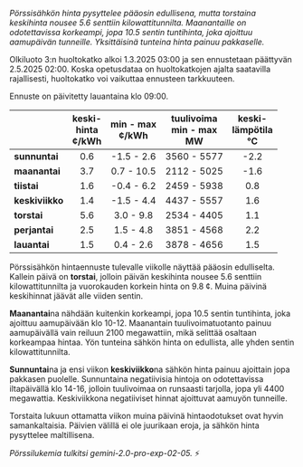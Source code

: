 *Pörssisähkön hinta pysyttelee pääosin edullisena, mutta torstaina keskihinta nousee 5.6 senttiin kilowattitunnilta. Maanantaille on odotettavissa korkeampi, jopa 10.5 sentin tuntihinta, joka ajoittuu aamupäivän tunneille. Yksittäisinä tunteina hinta painuu pakkaselle.*


Olkiluoto 3:n huoltokatko alkoi 1.3.2025 03:00 ja sen ennustetaan päättyvän 2.5.2025 02:00. Koska opetusdataa on huoltokatkojen ajalta saatavilla rajallisesti, huoltokatko voi vaikuttaa ennusteen tarkkuuteen.

Ennuste on päivitetty lauantaina klo 09:00.

|     | keski-<br>hinta<br>¢/kWh | min - max<br>¢/kWh | tuulivoima<br>min - max<br>MW | keski-<br>lämpötila<br>°C |
|:----|:----------------:|:----------------:|:-------------:|:-------------:|
| **sunnuntai**   | 0.6              | -1.5 - 2.6      | 3560 - 5577   | -2.2          |
| **maanantai**  | 3.7              | 0.7 - 10.5      | 2112 - 5025   | -1.6          |
| **tiistai**    | 1.6              | -0.4 - 6.2      | 2459 - 5938   | 0.8           |
| **keskiviikko** | 1.4              | -1.5 - 4.4      | 4437 - 5557   | 1.6           |
| **torstai**   | 5.6              | 3.0 - 9.8      | 2534 - 4405   | 1.1           |
| **perjantai**  | 2.5              | 1.5 - 4.8      | 3851 - 4568   | 2.2           |
| **lauantai**   | 1.5              | 0.4 - 2.6      | 3878 - 4656   | 1.5           |

Pörssisähkön hintaennuste tulevalle viikolle näyttää pääosin edulliselta. Kallein päivä on **torstai**, jolloin päivän keskihinta nousee 5.6 senttiin kilowattitunnilta ja vuorokauden korkein hinta on 9.8 ¢. Muina päivinä keskihinnat jäävät alle viiden sentin.

**Maanantai**na nähdään kuitenkin korkeampi, jopa 10.5 sentin tuntihinta, joka ajoittuu aamupäivään klo 10-12. Maanantain tuulivoimatuotanto painuu aamupäivällä vain reiluun 2100 megawattiin, mikä selittää osaltaan korkeampaa hintaa. Yön tunteina sähkön hinta on edullista, alle yhden sentin kilowattitunnilta.

**Sunnuntai**na ja ensi viikon **keskiviikko**na sähkön hinta painuu ajoittain jopa pakkasen puolelle. Sunnuntaina negatiivisia hintoja on odotettavissa iltapäivällä klo 14-16, jolloin tuulivoimaa on runsaasti tarjolla, jopa yli 4400 megawattia. Keskiviikkona negatiiviset hinnat ajoittuvat aamuyön tunneille.

Torstaita lukuun ottamatta viikon muina päivinä hintaodotukset ovat hyvin samankaltaisia. Päivien välillä ei ole juurikaan eroja, ja sähkön hinta pysyttelee maltillisena.

*Pörssilukemia tulkitsi gemini-2.0-pro-exp-02-05.* ⚡️

